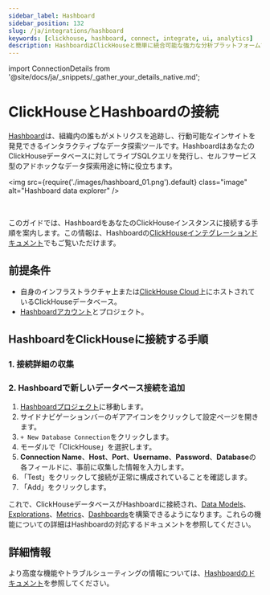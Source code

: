 ```yaml
---
sidebar_label: Hashboard
sidebar_position: 132
slug: /ja/integrations/hashboard
keywords: [clickhouse, hashboard, connect, integrate, ui, analytics]
description: HashboardはClickHouseと簡単に統合可能な強力な分析プラットフォームで、リアルタイムデータ分析を提供します。
---
```

import ConnectionDetails from '@site/docs/ja/_snippets/_gather_your_details_native.md';

# ClickHouseとHashboardの接続

[Hashboard](https://hashboard.com)は、組織内の誰もがメトリクスを追跡し、行動可能なインサイトを発見できるインタラクティブなデータ探索ツールです。HashboardはあなたのClickHouseデータベースに対してライブSQLクエリを発行し、セルフサービス型のアドホックなデータ探索用途に特に役立ちます。

<img src={require('./images/hashboard_01.png').default} class="image" alt="Hashboard data explorer" />

<br/>

このガイドでは、HashboardをあなたのClickHouseインスタンスに接続する手順を案内します。この情報は、Hashboardの[ClickHouseインテグレーションドキュメント](https://docs.hashboard.com/docs/database-connections/clickhouse)でもご覧いただけます。

## 前提条件

- 自身のインフラストラクチャ上または[ClickHouse Cloud](https://clickhouse.com/)上にホストされているClickHouseデータベース。
- [Hashboardアカウント](https://hashboard.com/getAccess)とプロジェクト。

## HashboardをClickHouseに接続する手順

### 1. 接続詳細の収集

<ConnectionDetails />

### 2. Hashboardで新しいデータベース接続を追加

1. [Hashboardプロジェクト](https://hashboard.com/app)に移動します。
2. サイドナビゲーションバーのギアアイコンをクリックして設定ページを開きます。
3. `+ New Database Connection`をクリックします。
4. モーダルで「ClickHouse」を選択します。
5. **Connection Name**、**Host**、**Port**、**Username**、**Password**、**Database**の各フィールドに、事前に収集した情報を入力します。
6. 「Test」をクリックして接続が正常に構成されていることを確認します。
7. 「Add」をクリックします。

これで、ClickHouseデータベースがHashboardに接続され、[Data Models](https://docs.hashboard.com/docs/data-modeling/add-data-model)、[Explorations](https://docs.hashboard.com/docs/visualizing-data/explorations)、[Metrics](https://docs.hashboard.com/docs/metrics)、[Dashboards](https://docs.hashboard.com/docs/dashboards)を構築できるようになります。これらの機能についての詳細はHashboardの対応するドキュメントを参照してください。

## 詳細情報

より高度な機能やトラブルシューティングの情報については、[Hashboardのドキュメント](https://docs.hashboard.com/)を参照してください。
